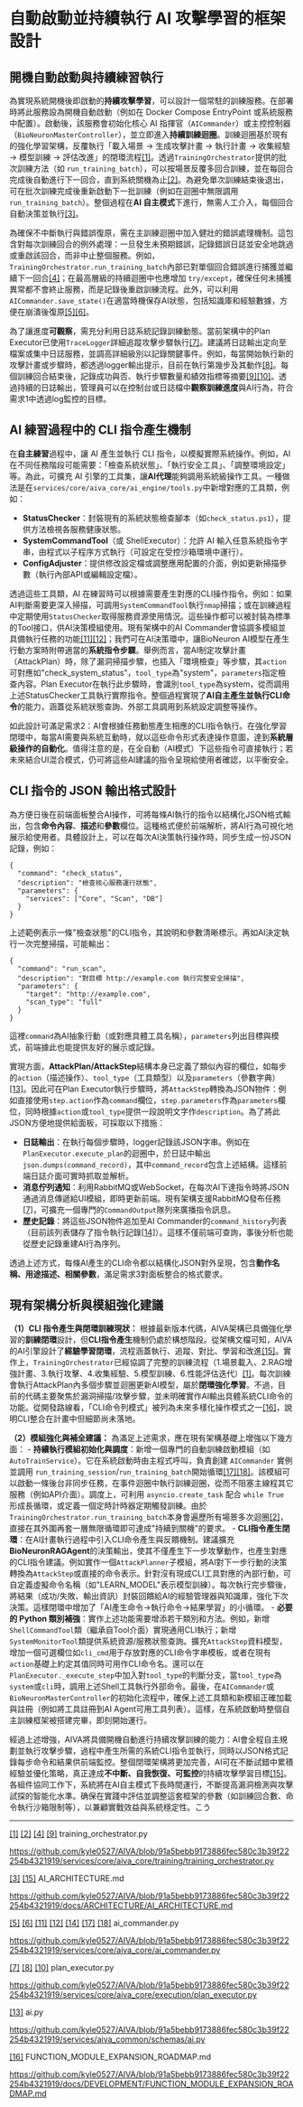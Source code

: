 # 自動啟動並持續執行 AI 攻擊學習的框架設計

## 開機自動啟動與持續練習執行

為實現系統開機後即啟動的**持續攻擊學習**，可以設計一個常駐的訓練服務。在部署時將此服務設為開機自動啟動（例如在
Docker Compose EntryPoint 或系統服務中配置）。啟動後，該服務會初始化核心
AI
指揮官（`AICommander`）或主控控制器（`BioNeuronMasterController`），並立即進入**持續訓練迴圈**。訓練迴圈基於現有的強化學習架構，反覆執行「載入場景
→ 生成攻擊計畫 → 執行計畫 → 收集經驗 → 模型訓練 →
評估改進」的閉環流程[\[1\]](https://github.com/kyle0527/AIVA/blob/91a5bebb9173886fec580c3b39f22254b4321919/services/core/aiva_core/training/training_orchestrator.py#L32-L40)。透過`TrainingOrchestrator`提供的批次訓練方法（如
`run_training_batch`），可以按場景反覆多回合訓練，並在每回合完成後自動進行下一回合，直到系統關機為止[\[2\]](https://github.com/kyle0527/AIVA/blob/91a5bebb9173886fec580c3b39f22254b4321919/services/core/aiva_core/training/training_orchestrator.py#L229-L237)。為避免單次訓練結束後退出，可在批次訓練完成後重新啟動下一批訓練（例如在迴圈中無限調用
`run_training_batch`）。整個過程在**AI
自主模式**下進行，無需人工介入，每個回合自動決策並執行[\[3\]](https://github.com/kyle0527/AIVA/blob/91a5bebb9173886fec580c3b39f22254b4321919/docs/ARCHITECTURE/AI_ARCHITECTURE.md#L110-L119)。

為確保不中斷執行與錯誤復原，需在主訓練迴圈中加入健壯的錯誤處理機制。這包含對每次訓練回合的例外處理：一旦發生未預期錯誤，記錄錯誤日誌並安全地跳過或重啟該回合，而非中止整個服務。例如，`TrainingOrchestrator.run_training_batch`內部已對單個回合錯誤進行捕獲並繼續下一回合[\[4\]](https://github.com/kyle0527/AIVA/blob/91a5bebb9173886fec580c3b39f22254b4321919/services/core/aiva_core/training/training_orchestrator.py#L242-L251)；在最高層級的持續迴圈中也應增加
`try/except`，確保任何未捕獲異常都不會終止服務，而是記錄後重啟訓練流程。此外，可以利用`AICommander.save_state()`在適當時機保存AI狀態，包括知識庫和經驗數據，方便在崩潰後復原[\[5\]](https://github.com/kyle0527/AIVA/blob/91a5bebb9173886fec580c3b39f22254b4321919/services/core/aiva_core/ai_commander.py#L473-L482)[\[6\]](https://github.com/kyle0527/AIVA/blob/91a5bebb9173886fec580c3b39f22254b4321919/services/core/aiva_core/ai_commander.py#L477-L485)。

為了讓進度**可觀察**，需充分利用日誌系統記錄訓練動態。當前架構中的Plan
Executor已使用`TraceLogger`詳細追蹤攻擊步驟執行[\[7\]](https://github.com/kyle0527/AIVA/blob/91a5bebb9173886fec580c3b39f22254b4321919/services/core/aiva_core/execution/plan_executor.py#L6-L14)。建議將日誌輸出定向至檔案或集中日誌服務，並調高詳細級別以記錄關鍵事件。例如，每當開始執行新的攻擊計畫或步驟時，都透過logger輸出提示，目前在執行第幾步及其動作[\[8\]](https://github.com/kyle0527/AIVA/blob/91a5bebb9173886fec580c3b39f22254b4321919/services/core/aiva_core/execution/plan_executor.py#L101-L109)。每個訓練回合結束後，記錄成功與否、執行步驟數量和績效指標等摘要[\[9\]](https://github.com/kyle0527/AIVA/blob/91a5bebb9173886fec580c3b39f22254b4321919/services/core/aiva_core/training/training_orchestrator.py#L160-L168)[\[10\]](https://github.com/kyle0527/AIVA/blob/91a5bebb9173886fec580c3b39f22254b4321919/services/core/aiva_core/execution/plan_executor.py#L184-L188)。透過持續的日誌輸出，管理員可以在控制台或日誌檔中**觀察訓練進度**與AI行為，符合需求1中透過log監控的目標。

## AI 練習過程中的 CLI 指令產生機制

在**自主練習**過程中，讓 AI 產生並執行 CLI
指令，以模擬實際系統操作。例如，AI在不同任務階段可能需要：「檢查系統狀態」、「執行安全工具」、「調整環境設定」等。為此，可擴充
AI
引擎的工具集，讓**AI代理**能夠調用系統級操作工具。一種做法是在`services/core/aiva_core/ai_engine/tools.py`中新增對應的工具類，例如：

- **StatusChecker**：封裝現有的系統狀態檢查腳本（如`check_status.ps1`），提供方法檢視各服務健康狀態。
- **SystemCommandTool**（或 ShellExecutor）：允許 AI
  輸入任意系統指令字串，由程式以子程序方式執行（可設定在受控沙箱環境中運行）。
- **ConfigAdjuster**：提供修改設定檔或調整應用配置的介面，例如更新掃描參數（執行內部API或編輯設定檔）。

透過這些工具類，AI
在練習時可以根據需要產生對應的CLI操作指令。例如：如果AI判斷需要更深入掃描，可調用`SystemCommandTool`執行`nmap`掃描；或在訓練過程中定期使用`StatusChecker`取得服務資源使用情況。這些操作都可以被封裝為標準的Tool接口，供AI決策模組使用。現有架構中的AI
Commander會協調多模組並具備執行任務的功能[\[11\]](https://github.com/kyle0527/AIVA/blob/91a5bebb9173886fec580c3b39f22254b4321919/services/core/aiva_core/ai_commander.py#L4-L12)[\[12\]](https://github.com/kyle0527/AIVA/blob/91a5bebb9173886fec580c3b39f22254b4321919/services/core/aiva_core/ai_commander.py#L24-L31)；我們可在AI決策環中，讓BioNeuron
AI模型在產生行動方案時附帶適當的**系統指令步驟**。舉例而言，當AI制定攻擊計畫（AttackPlan）時，除了漏洞掃描步驟，也插入「環境檢查」等步驟，其`action`可對應如"check_system_status"，`tool_type`為"system"，`parameters`指定檢查內容。Plan
Executor在執行此步驟時，會識別`tool_type`為system，從而調用上述StatusChecker工具執行實際指令。整個過程實現了**AI自主產生並執行CLI命令**的能力，涵蓋從系統狀態查詢、外部工具調用到系統設定調整等操作。

如此設計可滿足需求2：AI會根據任務動態產生相應的CLI指令執行。在強化學習閉環中，每當AI需要與系統互動時，就以這些命令形式表達操作意圖，達到**系統層級操作的自動化**。值得注意的是，在全自動（AI模式）下這些指令可直接執行；若未來結合UI混合模式，仍可將這些AI建議的指令呈現給使用者確認，以平衡安全。

## CLI 指令的 JSON 輸出格式設計

為方便日後在前端面板整合AI操作，可將每條AI執行的指令以結構化JSON格式輸出，包含**命令內容**、**描述**和**參數**欄位。這種格式便於前端解析，將AI行為可視化地展示給使用者。具體設計上，可以在每次AI決策執行操作時，同步生成一份JSON記錄，例如：

    {
      "command": "check_status",
      "description": "檢查核心服務運行狀態",
      "parameters": {
        "services": ["Core", "Scan", "DB"]
      }
    }

上述範例表示一條"檢查狀態"的CLI指令，其說明和參數清晰標示。再如AI決定執行一次完整掃描，可能輸出：

    {
      "command": "run_scan",
      "description": "對目標 http://example.com 執行完整安全掃描",
      "parameters": {
        "target": "http://example.com",
        "scan_type": "full"
      }
    }

這裡`command`為AI抽象行動（或對應具體工具名稱），`parameters`列出目標與模式，前端據此也能提供友好的展示或記錄。

實現方面，**AttackPlan/AttackStep**結構本身已定義了類似內容的欄位，如每步的`action`（描述操作）、`tool_type`（工具類型）以及`parameters`（參數字典）[\[13\]](https://github.com/kyle0527/AIVA/blob/91a5bebb9173886fec580c3b39f22254b4321919/services/aiva_common/schemas/ai.py#L114-L122)。因此可在Plan
Executor執行步驟時，將`AttackStep`轉換為JSON物件：例如直接使用`step.action`作為`command`欄位，`step.parameters`作為`parameters`欄位，同時根據`action`或`tool_type`提供一段說明文字作`description`。為了將此JSON方便地提供給面板，可採取以下措施：

- **日誌輸出**：在執行每個步驟時，logger記錄該JSON字串。例如在`PlanExecutor.execute_plan`的迴圈中，於日誌中輸出`json.dumps(command_record)`，其中`command_record`包含上述結構。這樣前端日誌介面可實時抓取並解析。
- **消息佇列通知**：利用RabbitMQ或WebSocket，在每次AI下達指令時將JSON通過消息傳遞給UI模組，即時更新前端。現有架構支援RabbitMQ發布任務[\[7\]](https://github.com/kyle0527/AIVA/blob/91a5bebb9173886fec580c3b39f22254b4321919/services/core/aiva_core/execution/plan_executor.py#L6-L14)，可擴充一個專門的`CommandOutput`隊列來廣播指令訊息。
- **歷史記錄**：將這些JSON物件追加至AI
  Commander的`command_history`列表（目前該列表儲存了指令執行記錄[\[14\]](https://github.com/kyle0527/AIVA/blob/91a5bebb9173886fec580c3b39f22254b4321919/services/core/aiva_core/ai_commander.py#L182-L191)）。這樣不僅前端可查詢，事後分析也能從歷史記錄重建AI行為序列。

透過上述方式，每條AI產生的CLI命令都以結構化JSON對外呈現，包含**動作名稱、用途描述、相關參數**，滿足需求3對面板整合的格式要求。

## 現有架構分析與模組強化建議

**（1）CLI 指令產生與閉環訓練現狀：**
根據最新版本代碼，AIVA架構已具備強化學習的**訓練閉環**設計，但**CLI指令產生**機制仍處於構想階段。從架構文檔可知，AIVA的AI引擎設計了**經驗學習閉環**，流程涵蓋執行、追蹤、對比、學習和改進[\[15\]](https://github.com/kyle0527/AIVA/blob/91a5bebb9173886fec580c3b39f22254b4321919/docs/ARCHITECTURE/AI_ARCHITECTURE.md#L369-L373)。實作上，`TrainingOrchestrator`已經協調了完整的訓練流程（1.場景載入、2.RAG增強計畫、3.執行攻擊、4.收集經驗、5.模型訓練、6.性能評估迭代）[\[1\]](https://github.com/kyle0527/AIVA/blob/91a5bebb9173886fec580c3b39f22254b4321919/services/core/aiva_core/training/training_orchestrator.py#L32-L40)。每次訓練會執行AttackPlan內多個步驟並迴圈更新AI模型，屬於**閉環強化學習**。不過，目前的代碼主要聚焦於漏洞掃描/攻擊步驟，並未明確實作AI輸出具體系統CLI命令的功能。從開發路線看，「CLI命令列模式」被列為未來多樣化操作模式之一[\[16\]](https://github.com/kyle0527/AIVA/blob/91a5bebb9173886fec580c3b39f22254b4321919/docs/DEVELOPMENT/FUNCTION_MODULE_EXPANSION_ROADMAP.md#L28-L33)，說明CLI整合在計畫中但細節尚未落地。

**（2）模組強化與補全建議：**
為滿足上述需求，應在現有架構基礎上增強以下幾方面： -
**持續執行模組初始化與調度**：新增一個專門的自動訓練啟動模組（如`AutoTrainService`）。它在系統啟動時由主程式呼叫，負責創建
`AICommander` 實例並調用
`run_training_session`/`run_training_batch`開始循環[\[17\]](https://github.com/kyle0527/AIVA/blob/91a5bebb9173886fec580c3b39f22254b4321919/services/core/aiva_core/ai_commander.py#L431-L439)[\[18\]](https://github.com/kyle0527/AIVA/blob/91a5bebb9173886fec580c3b39f22254b4321919/services/core/aiva_core/ai_commander.py#L445-L453)。該模組可以啟動一條後台非同步任務，在事件迴圈中執行訓練迴圈，從而不阻塞主線程其它服務（例如API介面）。調度上，可利用
`asyncio.create_task` 配合 `while True`
形成長循環，或定義一個定時計時器定期觸發訓練。由於`TrainingOrchestrator.run_training_batch`本身會遍歷所有場景多次迴圈[\[2\]](https://github.com/kyle0527/AIVA/blob/91a5bebb9173886fec580c3b39f22254b4321919/services/core/aiva_core/training/training_orchestrator.py#L229-L237)，直接在其外圍再套一層無限循環即可達成"持續到關機"的要求。 -
**CLI指令產生閉環**：在AI計畫執行過程中引入CLI命令產生與反饋機制。建議擴充**BioNeuronRAGAgent**的決策輸出，使其不僅產生下一步攻擊動作，也產生對應的CLI指令建議。例如實作一個`AttackPlanner`子模組，將AI對下一步行動的決策轉換為`AttackStep`或直接的命令表示。針對沒有現成CLI工具對應的內部行動，可自定義虛擬命令名稱（如"LEARN_MODEL"表示模型訓練）。每次執行完步驟後，將結果（成功/失敗、輸出資訊）封裝回饋給AI的經驗管理器與知識庫，強化下次決策。這樣閉環中增加了「AI產生命令→執行命令→結果學習」的小循環。 -
**必要的 Python
類別補強**：實作上述功能需要增添若干類別和方法。例如，新增`ShellCommandTool`類（繼承自Tool介面）實現通用CLI執行；新增`SystemMonitorTool`類提供系統資源/服務狀態查詢。擴充`AttackStep`資料模型，增加一個可選欄位如`cli_cmd`用于存放對應的CLI命令字串模板，或者在現有`action`基礎上約定其值同時可用作CLI命令名。還可以在`PlanExecutor._execute_step`中加入對`tool_type`的判斷分支，當`tool_type`為`system`或`cli`時，調用上述Shell工具執行外部命令。最後，在`AICommander`或`BioNeuronMasterController`的初始化流程中，確保上述工具類和新模組正確加載與註冊（例如將工具註冊到AI
Agent可用工具列表）。這樣，在系統啟動時整個自主訓練框架被搭建完畢，即刻開始運行。

經過上述增強，AIVA將具備開機自動進行持續攻擊訓練的能力：AI會全程自主規劃並執行攻擊步驟，過程中產生所需的系統CLI指令並執行，同時以JSON格式記錄每步命令和結果供前端監控。整個閉環架構將更加完善，AI可在不斷試錯中累積經驗並優化策略，真正達成**不中斷、自我恢復、可監控**的持續攻擊學習目標[\[15\]](https://github.com/kyle0527/AIVA/blob/91a5bebb9173886fec580c3b39f22254b4321919/docs/ARCHITECTURE/AI_ARCHITECTURE.md#L369-L373)。各組件協同工作下，系統將在AI自主模式下長時間運行，不斷提高漏洞檢測與攻擊試探的智能化水準。确保在實踐中評估並調整這套框架的參數（如訓練回合數、命令執行沙箱限制等），以兼顧實戰效益與系統穩定性。こう

------------------------------------------------------------------------

[\[1\]](https://github.com/kyle0527/AIVA/blob/91a5bebb9173886fec580c3b39f22254b4321919/services/core/aiva_core/training/training_orchestrator.py#L32-L40)
[\[2\]](https://github.com/kyle0527/AIVA/blob/91a5bebb9173886fec580c3b39f22254b4321919/services/core/aiva_core/training/training_orchestrator.py#L229-L237)
[\[4\]](https://github.com/kyle0527/AIVA/blob/91a5bebb9173886fec580c3b39f22254b4321919/services/core/aiva_core/training/training_orchestrator.py#L242-L251)
[\[9\]](https://github.com/kyle0527/AIVA/blob/91a5bebb9173886fec580c3b39f22254b4321919/services/core/aiva_core/training/training_orchestrator.py#L160-L168)
training_orchestrator.py

<https://github.com/kyle0527/AIVA/blob/91a5bebb9173886fec580c3b39f22254b4321919/services/core/aiva_core/training/training_orchestrator.py>

[\[3\]](https://github.com/kyle0527/AIVA/blob/91a5bebb9173886fec580c3b39f22254b4321919/docs/ARCHITECTURE/AI_ARCHITECTURE.md#L110-L119)
[\[15\]](https://github.com/kyle0527/AIVA/blob/91a5bebb9173886fec580c3b39f22254b4321919/docs/ARCHITECTURE/AI_ARCHITECTURE.md#L369-L373)
AI_ARCHITECTURE.md

<https://github.com/kyle0527/AIVA/blob/91a5bebb9173886fec580c3b39f22254b4321919/docs/ARCHITECTURE/AI_ARCHITECTURE.md>

[\[5\]](https://github.com/kyle0527/AIVA/blob/91a5bebb9173886fec580c3b39f22254b4321919/services/core/aiva_core/ai_commander.py#L473-L482)
[\[6\]](https://github.com/kyle0527/AIVA/blob/91a5bebb9173886fec580c3b39f22254b4321919/services/core/aiva_core/ai_commander.py#L477-L485)
[\[11\]](https://github.com/kyle0527/AIVA/blob/91a5bebb9173886fec580c3b39f22254b4321919/services/core/aiva_core/ai_commander.py#L4-L12)
[\[12\]](https://github.com/kyle0527/AIVA/blob/91a5bebb9173886fec580c3b39f22254b4321919/services/core/aiva_core/ai_commander.py#L24-L31)
[\[14\]](https://github.com/kyle0527/AIVA/blob/91a5bebb9173886fec580c3b39f22254b4321919/services/core/aiva_core/ai_commander.py#L182-L191)
[\[17\]](https://github.com/kyle0527/AIVA/blob/91a5bebb9173886fec580c3b39f22254b4321919/services/core/aiva_core/ai_commander.py#L431-L439)
[\[18\]](https://github.com/kyle0527/AIVA/blob/91a5bebb9173886fec580c3b39f22254b4321919/services/core/aiva_core/ai_commander.py#L445-L453)
ai_commander.py

<https://github.com/kyle0527/AIVA/blob/91a5bebb9173886fec580c3b39f22254b4321919/services/core/aiva_core/ai_commander.py>

[\[7\]](https://github.com/kyle0527/AIVA/blob/91a5bebb9173886fec580c3b39f22254b4321919/services/core/aiva_core/execution/plan_executor.py#L6-L14)
[\[8\]](https://github.com/kyle0527/AIVA/blob/91a5bebb9173886fec580c3b39f22254b4321919/services/core/aiva_core/execution/plan_executor.py#L101-L109)
[\[10\]](https://github.com/kyle0527/AIVA/blob/91a5bebb9173886fec580c3b39f22254b4321919/services/core/aiva_core/execution/plan_executor.py#L184-L188)
plan_executor.py

<https://github.com/kyle0527/AIVA/blob/91a5bebb9173886fec580c3b39f22254b4321919/services/core/aiva_core/execution/plan_executor.py>

[\[13\]](https://github.com/kyle0527/AIVA/blob/91a5bebb9173886fec580c3b39f22254b4321919/services/aiva_common/schemas/ai.py#L114-L122)
ai.py

<https://github.com/kyle0527/AIVA/blob/91a5bebb9173886fec580c3b39f22254b4321919/services/aiva_common/schemas/ai.py>

[\[16\]](https://github.com/kyle0527/AIVA/blob/91a5bebb9173886fec580c3b39f22254b4321919/docs/DEVELOPMENT/FUNCTION_MODULE_EXPANSION_ROADMAP.md#L28-L33)
FUNCTION_MODULE_EXPANSION_ROADMAP.md

<https://github.com/kyle0527/AIVA/blob/91a5bebb9173886fec580c3b39f22254b4321919/docs/DEVELOPMENT/FUNCTION_MODULE_EXPANSION_ROADMAP.md>
